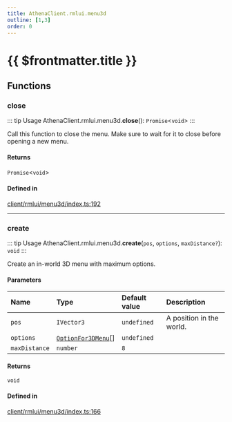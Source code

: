 ```yaml
---
title: AthenaClient.rmlui.menu3d
outline: [1,3]
order: 0
---
```


# {{ $frontmatter.title }}


## Functions

### close

::: tip Usage
AthenaClient.rmlui.menu3d.**close**(): `Promise`<`void`\>
:::

Call this function to close the menu.
Make sure to wait for it to close before opening a new menu.

#### Returns

`Promise`<`void`\>

#### Defined in

[client/rmlui/menu3d/index.ts:192](https://github.com/Stuyk/altv-athena/blob/82f1bae/src/core/client/rmlui/menu3d/index.ts#L192)

___

### create

::: tip Usage
AthenaClient.rmlui.menu3d.**create**(`pos`, `options`, `maxDistance?`): `void`
:::

Create an in-world 3D menu with maximum options.

#### Parameters

| Name | Type | Default value | Description |
| :------ | :------ | :------ | :------ |
| `pos` | `IVector3` | `undefined` | A position in the world. |
| `options` | [`OptionFor3DMenu`](../interfaces/client_rmlui_menu3d_menu3DInterfaces_OptionFor3DMenu.md)[] | `undefined` |  |
| `maxDistance` | `number` | `8` |  |

#### Returns

`void`

#### Defined in

[client/rmlui/menu3d/index.ts:166](https://github.com/Stuyk/altv-athena/blob/82f1bae/src/core/client/rmlui/menu3d/index.ts#L166)
